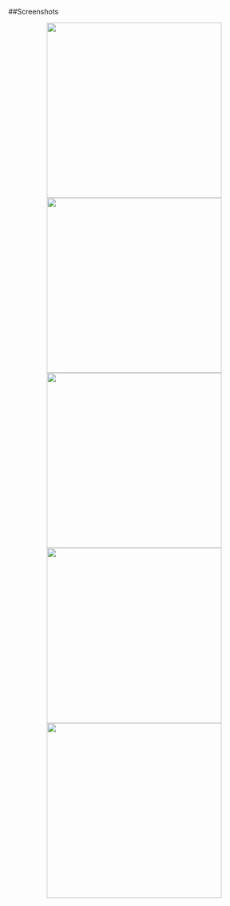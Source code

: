 ##Screenshots
<p>
  <center>
    <img src="http://imageshack.com/a/img829/2048/fjha.png" height="350" align="center" />
    <img src="http://imageshack.com/a/img585/197/oytu.png" height="350" align="center" />
    <img src="http://imageshack.com/a/img28/1714/nhrf.png" height="350" align="center" />
    <img src="http://imageshack.com/a/img577/669/f3eb.png" height="350" align="center" />
    <img src="http://imageshack.com/a/img199/6789/ht5r.png" height="350" align="center" />
  </center>
</p>
